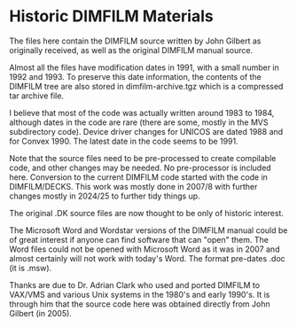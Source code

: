 Historic DIMFILM Materials
==========================

The files here contain the DIMFILM source written by John Gilbert
as originally received, as well as the original DIMFILM manual
source.

Almost all the files have modification dates in 1991, with a small
number in 1992 and 1993. To preserve this date information, the
contents of the DIMFILM tree are also stored in dimfilm-archive.tgz
which is a compressed tar archive file.

I believe that most of the code was actually written around 1983
to 1984, although dates in the code are rare (there are some, mostly
in the MVS subdirectory code). Device driver changes for UNICOS are
dated 1988 and for Convex 1990. The latest date in the code seems
to be 1991.

Note that the source files need to be pre-processed to create
compilable code, and other changes may be needed. No pre-processor
is included here. Conversion to the current DIMFILM code started
with the code in DIMFILM/DECKS. This work was mostly done in 2007/8
with further changes mostly in 2024/25 to further tidy things up.

The original .DK source files are now thought to be only of historic
interest.

The Microsoft Word and Wordstar versions of the DIMFILM manual
could be of great interest if anyone can find software that can
"open" them. The Word files could not be opened with Microsoft Word 
as it was in 2007 and almost certainly will not work with today's
Word. The format pre-dates .doc (it is .msw). 

Thanks are due to Dr. Adrian Clark who used and ported DIMFILM to
VAX/VMS and various Unix systems in the 1980's and early 1990's. It
is through him that the source code here was obtained directly from
John Gilbert (in 2005).

